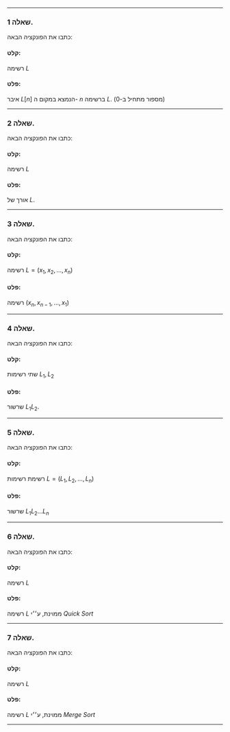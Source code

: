 ___
### שאלה 1.

כתבו את הפונקציה הבאה:
#### קלט:
רשימה $L$
#### פלט:
איבר 
$L[n]$
הנמצא במקום ה-
$n$
ברשימה 
$L$.
(מספור מתחיל ב-0)
___
### שאלה 2.

כתבו את הפונקציה הבאה:
#### קלט:
רשימה $L$
#### פלט:
אורך של $L$.
___
### שאלה 3.

כתבו את הפונקציה הבאה:
#### קלט:
רשימה 
$L = (x_1, x_2, \ldots, x_n)$
#### פלט:
רשימה 
$(x_n, x_{n-1}, \ldots, x_1)$
___
### שאלה 4.

כתבו את הפונקציה הבאה:
#### קלט:
שתי רשימות
$L_1, L_2$

#### פלט:
שרשור
$L_1L_2$.
___
### שאלה 5.

כתבו את הפונקציה הבאה:
#### קלט:
רשימת רשימות 
$L = (L_1, L_2, \ldots, L_n)$
#### פלט:
שרשור
$L_1L_2 \ldots L_n$
___
### שאלה 6.

כתבו את הפונקציה הבאה:
#### קלט:
רשימה 
$L$
#### פלט:
רשימה
$L$
ממוינת, ע׳׳י 
$Quick~Sort$
___
### שאלה 7.

כתבו את הפונקציה הבאה:
#### קלט:
רשימה 
$L$
#### פלט:
רשימה
$L$
ממוינת, ע׳׳י 
$Merge~Sort$
___
